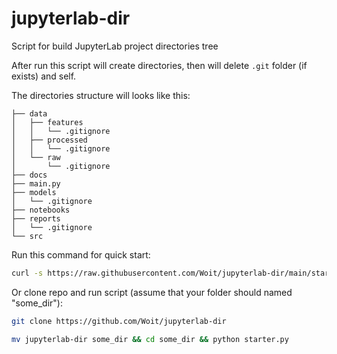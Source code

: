 # jupyterlab-dir
Script for build JupyterLab project directories tree

After run this script will create directories, then will delete `.git` folder (if exists) and self.

The directories structure will looks like this:

```
├── data
│   ├── features
│   │   └── .gitignore
│   ├── processed
│   │   └── .gitignore
│   └── raw
│       └── .gitignore
├── docs
├── main.py
├── models
│   └── .gitignore
├── notebooks
├── reports
│   └── .gitignore
└── src
```
Run this command for quick start:
```bash
curl -s https://raw.githubusercontent.com/Woit/jupyterlab-dir/main/starter.py | python
```

Or clone repo and run script (assume that your folder should named "some_dir"):
```bash
git clone https://github.com/Woit/jupyterlab-dir

mv jupyterlab-dir some_dir && cd some_dir && python starter.py
```
